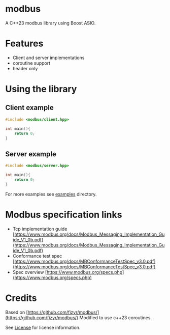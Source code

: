 # modbus

A C++23 modbus library using Boost ASIO.


# Features
- Client and server implementations
- coroutine support
- header only

# Using the library

## Client example
```cpp
#include <modbus/client.hpp>

int main(){
    return 0;
}
```

## Server example
```cpp
#include <modbus/server.hpp>

int main(){
    return 0;
}
```

For more examples see [examples](examples/) directory.

# Modbus specification links
- Tcp implementation guide [https://www.modbus.org/docs/Modbus_Messaging_Implementation_Guide_V1_0b.pdf](https://www.modbus.org/docs/Modbus_Messaging_Implementation_Guide_V1_0b.pdf)
- Conformance test spec [https://www.modbus.org/docs/MBConformanceTestSpec_v3.0.pdf](https://www.modbus.org/docs/MBConformanceTestSpec_v3.0.pdf)
- Spec overview [https://www.modbus.org/specs.php](https://www.modbus.org/specs.php)

# Credits
Based on [https://github.com/fizyr/modbus/](https://github.com/fizyr/modbus/)
Modified to use c++23 coroutines.

See [License](LICENSE) for license information.
